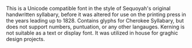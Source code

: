 This is a Unicode compatible font in the style of Sequoyah's original handwritten syllabary, before it was altered for use on the printing press in the years leading up to 1828. Contains glyphs for Cherokee Syllabary, but does not support numbers, puntuation, or any other langauges. Kerning is not suitable as a text or display font. It was utilized in house for graghic design projects.
